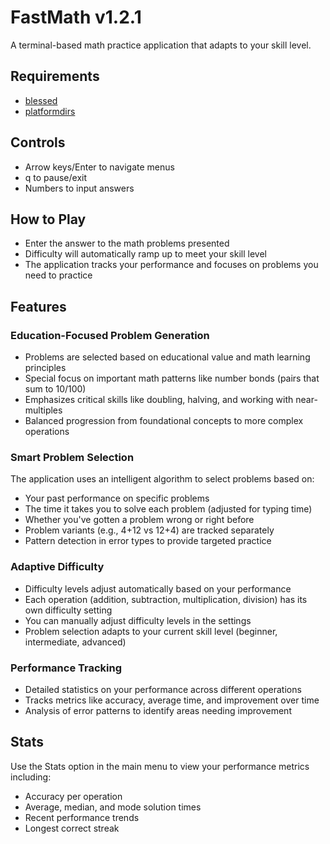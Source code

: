 # FastMath v1.2.1

A terminal-based math practice application that adapts to your skill level.

## Requirements
- [blessed](https://pypi.org/project/blessed/)
- [platformdirs](https://pypi.org/project/platformdirs/)

## Controls
- Arrow keys/Enter to navigate menus
- q to pause/exit
- Numbers to input answers

## How to Play
- Enter the answer to the math problems presented
- Difficulty will automatically ramp up to meet your skill level
- The application tracks your performance and focuses on problems you need to practice

## Features

### Education-Focused Problem Generation
- Problems are selected based on educational value and math learning principles
- Special focus on important math patterns like number bonds (pairs that sum to 10/100)
- Emphasizes critical skills like doubling, halving, and working with near-multiples
- Balanced progression from foundational concepts to more complex operations

### Smart Problem Selection
The application uses an intelligent algorithm to select problems based on:
- Your past performance on specific problems
- The time it takes you to solve each problem (adjusted for typing time)
- Whether you've gotten a problem wrong or right before
- Problem variants (e.g., 4+12 vs 12+4) are tracked separately
- Pattern detection in error types to provide targeted practice

### Adaptive Difficulty
- Difficulty levels adjust automatically based on your performance
- Each operation (addition, subtraction, multiplication, division) has its own difficulty setting
- You can manually adjust difficulty levels in the settings
- Problem selection adapts to your current skill level (beginner, intermediate, advanced)

### Performance Tracking
- Detailed statistics on your performance across different operations
- Tracks metrics like accuracy, average time, and improvement over time
- Analysis of error patterns to identify areas needing improvement

## Stats
Use the Stats option in the main menu to view your performance metrics including:
- Accuracy per operation
- Average, median, and mode solution times
- Recent performance trends
- Longest correct streak
